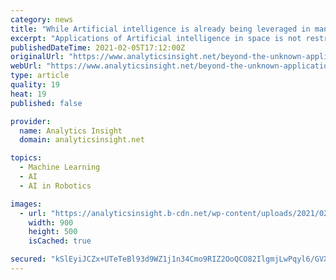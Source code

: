 ```yaml
---
category: news
title: "While Artificial intelligence is already being leveraged in many IT sectors, what does it offer in space industry?"
excerpt: "Applications of Artificial intelligence in space is not restricted to space explorations. For instance NASA uses AI for discovering exoplants, built humanoids that assist astronauts and more."
publishedDateTime: 2021-02-05T17:12:00Z
originalUrl: "https://www.analyticsinsight.net/beyond-the-unknown-applications-of-artificial-intelligence-in-space/"
webUrl: "https://www.analyticsinsight.net/beyond-the-unknown-applications-of-artificial-intelligence-in-space/"
type: article
quality: 19
heat: 19
published: false

provider:
  name: Analytics Insight
  domain: analyticsinsight.net

topics:
  - Machine Learning
  - AI
  - AI in Robotics

images:
  - url: "https://analyticsinsight.b-cdn.net/wp-content/uploads/2021/02/Here-are-few-ways-how-AI-can-help-us-venture-in-space.jpg"
    width: 900
    height: 500
    isCached: true

secured: "kSlEyiJCZx+UTeTeBl93d9WZ1j1n34Cmo9RIZ2OoQCO82IlgmjLwPqyl6/GVX5FsNZGlo5xOGPPPsWhDrCxyGM17zFVpNUYpSPpoZ0wHR65KZmpYF9NQPTuIvy5Vc1f2OOD9mliBgY19o16XgScEXjs055BqNKp57PrZgp/QaokbgN1I7T6ekhD2cK0tYtbwjml/3VOxt8b4sSoxHKpvfaQqeN2UXTWvwBa3A2Cdq90GyjoJSXGb60PpXxjKjY4i9W4KwuHdhJ0TTndAUqN50tm5Hjbp/a7oEjfMdpKVODs/IIzbI0vnOLQjGZBjE/rpk9roO5z+yNYTIW+cKzRbFgnHLBLBrOCyDSOgoqgLhYI=;8bgJJMz13nrPVP/KsKgf0w=="
---
```


